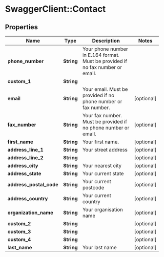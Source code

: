 # SwaggerClient::Contact

## Properties
Name | Type | Description | Notes
------------ | ------------- | ------------- | -------------
**phone_number** | **String** | Your phone number in E.164 format. Must be provided if no fax number or email. | 
**custom_1** | **String** |  | 
**email** | **String** | Your email. Must be provided if no phone number or fax number. | [optional] 
**fax_number** | **String** | Your fax number. Must be provided if no phone number or email. | [optional] 
**first_name** | **String** | Your first name. | [optional] 
**address_line_1** | **String** | Your street address | [optional] 
**address_line_2** | **String** |  | [optional] 
**address_city** | **String** | Your nearest city | [optional] 
**address_state** | **String** | Your current state | [optional] 
**address_postal_code** | **String** | Your current postcode | [optional] 
**address_country** | **String** | Your current country | [optional] 
**organization_name** | **String** | Your organisation name | [optional] 
**custom_2** | **String** |  | [optional] 
**custom_3** | **String** |  | [optional] 
**custom_4** | **String** |  | [optional] 
**last_name** | **String** | Your last name | [optional] 


